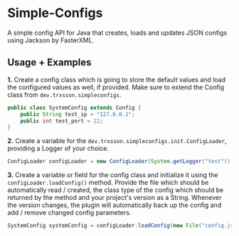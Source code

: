 # Simple-Configs
A simple config API for Java that creates, loads and updates JSON configs using Jackson by FasterXML.
## Usage + Examples
**1.** Create a config class which is going to store the default values and load the configured values as well, if provided. Make sure to extend the Config class from `dev.trxsson.simpleconfigs`.
```java
public class SystemConfig extends Config {
    public String test_ip = "127.0.0.1";
    public int test_port = 22;
}
```
**2.** Create a variable for the `dev.trxsson.simpleconfigs.init.ConfigLoader`, providing a Logger of your choice.
```java
ConfigLoader configLoader = new ConfigLoader(System.getLogger("test"));
```
**3.** Create a variable or field for the config class and initialize it using the `configLoader.loadConfig()` method. Provide the file which should be automatically read / created, the class type of the config which should be returned by the method and your project's version as a String. Whenever the version changes, the plugin will automatically back up the config and add / remove changed config parameters.
```java
SystemConfig systemConfig = configLoader.loadConfig(new File("config.json"), SystemConfig.class, "1.0.0")
```
